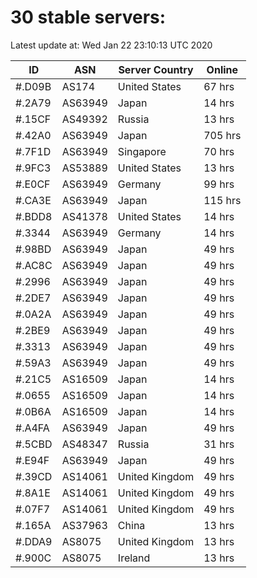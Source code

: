 # 30 stable servers:

Latest update at: Wed Jan 22 23:10:13 UTC 2020

| ID | ASN | Server Country | Online |
| -- | --- | -------------- | ------ |
| #.D09B | AS174 | United States | 67 hrs |
| #.2A79 | AS63949 | Japan | 14 hrs |
| #.15CF | AS49392 | Russia | 13 hrs |
| #.42A0 | AS63949 | Japan | 705 hrs |
| #.7F1D | AS63949 | Singapore | 70 hrs |
| #.9FC3 | AS53889 | United States | 13 hrs |
| #.E0CF | AS63949 | Germany | 99 hrs |
| #.CA3E | AS63949 | Japan | 115 hrs |
| #.BDD8 | AS41378 | United States | 14 hrs |
| #.3344 | AS63949 | Germany | 14 hrs |
| #.98BD | AS63949 | Japan | 49 hrs |
| #.AC8C | AS63949 | Japan | 49 hrs |
| #.2996 | AS63949 | Japan | 49 hrs |
| #.2DE7 | AS63949 | Japan | 49 hrs |
| #.0A2A | AS63949 | Japan | 49 hrs |
| #.2BE9 | AS63949 | Japan | 49 hrs |
| #.3313 | AS63949 | Japan | 49 hrs |
| #.59A3 | AS63949 | Japan | 49 hrs |
| #.21C5 | AS16509 | Japan | 14 hrs |
| #.0655 | AS16509 | Japan | 14 hrs |
| #.0B6A | AS16509 | Japan | 14 hrs |
| #.A4FA | AS63949 | Japan | 49 hrs |
| #.5CBD | AS48347 | Russia | 31 hrs |
| #.E94F | AS63949 | Japan | 49 hrs |
| #.39CD | AS14061 | United Kingdom | 49 hrs |
| #.8A1E | AS14061 | United Kingdom | 49 hrs |
| #.07F7 | AS14061 | United Kingdom | 49 hrs |
| #.165A | AS37963 | China | 13 hrs |
| #.DDA9 | AS8075 | United Kingdom | 13 hrs |
| #.900C | AS8075 | Ireland | 13 hrs |

